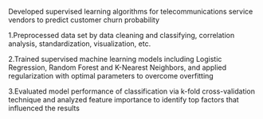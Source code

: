 Developed supervised learning algorithms for telecommunications service vendors to predict customer churn probability

1.Preprocessed data set by data cleaning and classifying, correlation analysis, standardization, visualization, etc.

2.Trained supervised machine learning models including Logistic Regression, Random Forest and K-Nearest Neighbors, and
applied regularization with optimal parameters to overcome overfitting

3.Evaluated model performance of classification via k-fold cross-validation technique and analyzed feature importance to
identify top factors that influenced the results
